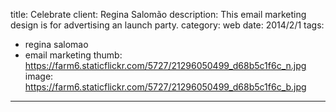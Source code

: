 title: Celebrate
client: Regina Salomão
description: This email marketing design is for advertising an launch party.
category: web
date: 2014/2/1
tags: 
- regina salomao
- email marketing
thumb: https://farm6.staticflickr.com/5727/21296050499_d68b5c1f6c_n.jpg
image: https://farm6.staticflickr.com/5727/21296050499_d68b5c1f6c_b.jpg
---
